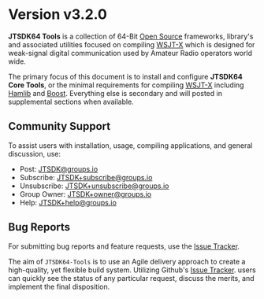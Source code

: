 # Version v3.2.0

**JTSDK64 Tools** is a collection of 64-Bit [Open Source][] frameworks, library's and associated utilities focused on compiling [WSJT-X][] which is designed for weak-signal digital communication used by Amateur Radio operators world wide.

The primary focus of this document is to install and configure **JTSDK64 Core Tools**, or the minimal requirements for compiling [WSJT-X][] including [Hamlib][] and [Boost][]. Everything else is secondary and will posted in supplemental sections when available.

## Community Support

To assist users with installation, usage, compiling applications, and
general discussion, use:

- Post: JTSDK@groups.io
- Subscribe: JTSDK+subscribe@groups.io
- Unsubscribe: JTSDK+unsubscribe@groups.io
- Group Owner: JTSDK+owner@groups.io
- Help: JTSDK+help@groups.io

## Bug Reports

For submitting bug reports and feature requests, use the [Issue Tracker][].

The aim of `JTSDK64-Tools` is to use an Agile delivery approach to create a
high-quality, yet flexible build system. Utilizing Github's [Issue Tracker][].
users can quickly see the status of any particular request, discuss the merits,
and implement the final disposition.

<!-- Document Links -->
[Boost]: https://www.boost.org/
[Git]: https://git-scm.com/
[Hamlib]: https://hamlib.github.io/
[Issue Tracker]: https://github.com/JTSDK/jtsdk64-tools/issues
[MSYS2]: https://www.msys2.org/
[Open Source]: https://opensource.com/resources/what-open-source
[VS Code]: https://code.visualstudio.com/Download
[WSJT]: http://physics.princeton.edu/pulsar/K1JT/
[WSJT-X]: http://physics.princeton.edu/pulsar/K1JT/wsjtx.html
[WSPR]: http://physics.princeton.edu/pulsar/K1JT/wspr.html